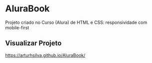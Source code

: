 # AluraBook
Projeto criado no Curso (Alura) de HTML e CSS: responsividade com mobile-first 

## Visualizar Projeto
https://arturhsilva.github.io/AluraBook/
